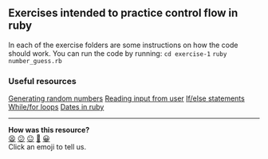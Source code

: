 ## Exercises intended to practice control flow in ruby

In each of the exercise folders are some instructions on how the code should work.
You can run the code by running:
`cd exercise-1`
`ruby number_guess.rb`

### Useful resources
[Generating random numbers](https://blog.appsignal.com/2018/07/31/generating-random-numbers-in-ruby.html)
[Reading input from user](http://rubylearning.com/satishtalim/getting_input.html)
[If/else statements](https://www.rubyguides.com/ruby-tutorial/ruby-if-else/)
[While/for loops](https://www.geeksforgeeks.org/ruby-loops-for-while-do-while-until/)
[Dates in ruby](https://ruby-doc.org/stdlib-2.4.1/libdoc/date/rdoc/Date.html)

<!-- BEGIN GENERATED SECTION DO NOT EDIT -->

---

**How was this resource?**  
[😫](https://airtable.com/shrUJ3t7KLMqVRFKR?prefill_Repository=skills-workshops&prefill_File=ruby-fundamentals/control-flow/README.md&prefill_Sentiment=😫) [😕](https://airtable.com/shrUJ3t7KLMqVRFKR?prefill_Repository=skills-workshops&prefill_File=ruby-fundamentals/control-flow/README.md&prefill_Sentiment=😕) [😐](https://airtable.com/shrUJ3t7KLMqVRFKR?prefill_Repository=skills-workshops&prefill_File=ruby-fundamentals/control-flow/README.md&prefill_Sentiment=😐) [🙂](https://airtable.com/shrUJ3t7KLMqVRFKR?prefill_Repository=skills-workshops&prefill_File=ruby-fundamentals/control-flow/README.md&prefill_Sentiment=🙂) [😀](https://airtable.com/shrUJ3t7KLMqVRFKR?prefill_Repository=skills-workshops&prefill_File=ruby-fundamentals/control-flow/README.md&prefill_Sentiment=😀)  
Click an emoji to tell us.

<!-- END GENERATED SECTION DO NOT EDIT -->
